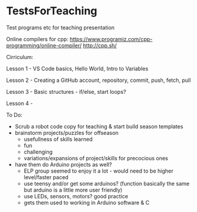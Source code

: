 # TestsForTeaching
Test programs etc for teaching presentation

Online compilers for cpp:
https://www.programiz.com/cpp-programming/online-compiler/
http://cpp.sh/

Cirriculum:

Lesson 1 - VS Code basics, Hello World, Intro to Variables

Lesson 2 - Creating a GitHub account, repository, commit, push, fetch, pull

Lesson 3 - Basic structures - if/else, start loops?

Lesson 4 - 

To Do:
- Scrub a robot code copy for teaching & start build season templates
- brainstorm projects/puzzles for offseason
    - usefullness of skills learned
    - fun
    - challenging
    - variations/expansions of project/skills for precocious ones
- have them do Arduino projects as well?
    - ELP group seemed to enjoy it a lot - would need to be higher level/faster paced
    - use teensy and/or get some arduinos? (function basically the same but arduino is a little more user friendly)
    - use LEDs, sensors, motors? good practice
    - gets them used to working in Arduino software & C
